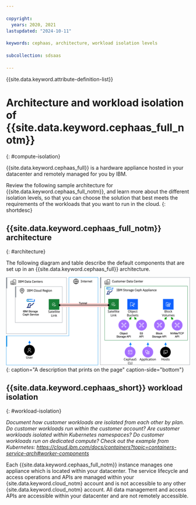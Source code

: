 ```yaml
---

copyright:
  years: 2020, 2021
lastupdated: "2024-10-11"

keywords: cephaas, architecture, workload isolation levels

subcollection: sdsaas

---
```


{{site.data.keyword.attribute-definition-list}}


# Architecture and workload isolation of {{site.data.keyword.cephaas_full_notm}}
{: #compute-isolation}

{{site.data.keyword.cephaas_full}} is a hardware appliance hosted in your datacenter and remotely managed for you by IBM.

Review the following sample architecture for {{site.data.keyword.cephaas_full_notm}}, and learn more about the different isolation levels, so that you can choose the solution that best meets the requirements of the workloads that you want to run in the cloud.
{: shortdesc}

## {{site.data.keyword.cephaas_full_notm}} architecture
{: #architecture}

The following diagram and table describe the default components that are set up in an {{site.data.keyword.cephaas_full}} architecture.

![Architecture of IBM Storage Ceph as a Service](images/architecture-cephaas.svg "Title text that shows on hover here"){: caption="A description that prints on the page" caption-side="bottom"}

## {{site.data.keyword.cephaas_short}} workload isolation
{: #workload-isolation}

_Document how customer workloads are isolated from each other by plan. Do customer workloads run within the customer account?  Are customer workloads isolated within Kubernetes namespaces? Do customer workloads run on dedicated compute? Check out the example from Kubernetes: https://cloud.ibm.com/docs/containers?topic=containers-service-arch#worker-components_

Each {{site.data.keyword.cephaas_full_notm}} instance manages one appliance which is located within your datacenter. The service lifecycle and access operations and APIs are managed within your {site.data.keyword.cloud_notm} account and is not accessible to any other {site.data.keyword.cloud_notm} account. All data management and access APIs are accessible within your datacenter and are not remotely accessible.
